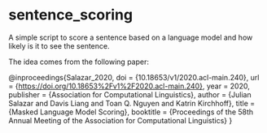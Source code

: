 # sentence_scoring
A simple script to score a sentence based on a language model and how likely is it to see the sentence. 

The idea comes from the following paper: 

@inproceedings{Salazar_2020,
	doi = {10.18653/v1/2020.acl-main.240},
	url = {https://doi.org/10.18653%2Fv1%2F2020.acl-main.240},
	year = 2020,
	publisher = {Association for Computational Linguistics},
	author = {Julian Salazar and Davis Liang and Toan Q. Nguyen and Katrin Kirchhoff},
	title = {Masked Language Model Scoring},
	booktitle = {Proceedings of the 58th Annual Meeting of the Association for Computational Linguistics}
}
